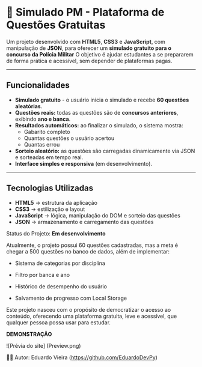 #  🎯 Simulado PM - Plataforma de Questões Gratuitas

Um projeto desenvolvido com **HTML5**, **CSS3** e **JavaScript**, com manipulação de **JSON**, para oferecer um **simulado gratuito para o concurso da Polícia Militar**
O objetivo é ajudar estudantes a se prepararem de forma prática e acessível, sem depender de plataformas pagas.

---

## Funcionalidades

- **Simulado gratuito** - o usuário inicia o simulado e recebe **60 questões aleatórias**.  
- **Questões reais:** todas as questões são de **concursos anteriores**, exibindo **ano e banca**.
- **Resultados automáticos:** ao finalizar o simulado, o sistema mostra:
   - Gabarito completo
   - Quantas questões o usuário acertou
   - Quantas errou  
- **Sorteio aleatório:** as questões são carregadas dinamicamente via JSON e sorteadas em tempo real.
- **Interface simples e responsiva** (em desenvolvimento).

---

## Tecnologias Utilizadas

- **HTML5** → estrutura da aplicação
- **CSS3** → estilização e layout
- **JavaScript** → lógica, manipulação do DOM e sorteio das questões 
- **JSON** → armazenamento e carregamento das questões


 Status do Projeto: **Em desenvolvimento**

Atualmente, o projeto possui 60 questões cadastradas, mas a meta é chegar a 500 questões no banco de dados, além de implementar:

- Sistema de categorias por disciplina

- Filtro por banca e ano

- Histórico de desempenho do usuário

- Salvamento de progresso com Local Storage

Este projeto nasceu com o propósito de democratizar o acesso ao conteúdo, oferecendo uma plataforma gratuita, leve e acessível, que qualquer pessoa possa usar para estudar.

**DEMONSTRAÇÃO**

![Prévia do site] (Preview.png)

👨‍💻 Autor: Eduardo Vieira (https://github.com/EduardoDevPy)